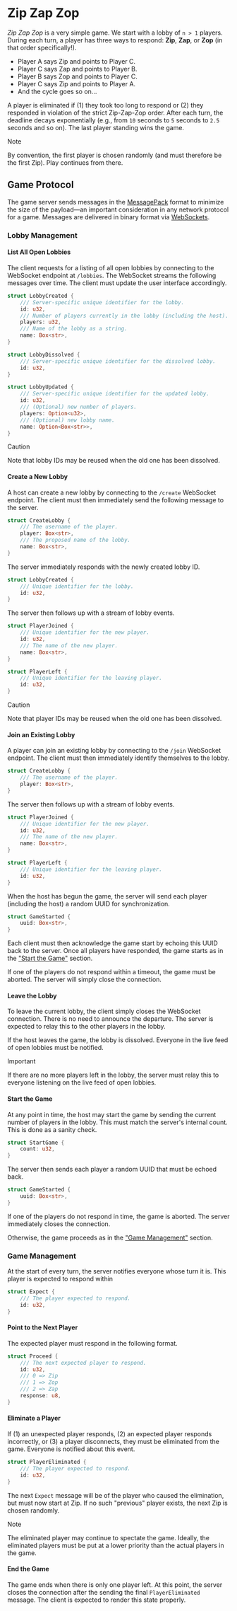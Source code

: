 # Zip Zap Zop

_Zip Zap Zop_ is a very simple game. We start with a lobby of `n > 1` players. During each turn, a player has three ways to respond: **Zip**, **Zap**, or **Zop** (in that order specifically!).

* Player A says Zip and points to Player C.
* Player C says Zap and points to Player B.
* Player B says Zop and points to Player C.
* Player C says Zip and points to Player A.
* And the cycle goes so on...

A player is eliminated if (1) they took too long to respond or (2) they responded in violation of the strict Zip-Zap-Zop order. After each turn, the deadline decays exponentially (e.g., from `10` seconds to `5` seconds to `2.5` seconds and so on). The last player standing wins the game.

> [!NOTE]
> By convention, the first player is chosen randomly (and must therefore be the first Zip). Play continues from there.

## Game Protocol

The game server sends messages in the [MessagePack] format to minimize the size of the payload—an important consideration in any network protocol for a game. Messages are delivered in binary format via [WebSockets].

[MessagePack]: https://msgpack.org/
[WebSockets]: https://developer.mozilla.org/en-US/docs/Web/API/WebSockets_API

### Lobby Management

#### List All Open Lobbies

The client requests for a listing of all open lobbies by connecting to the WebSocket endpoint at `/lobbies`. The WebSocket streams the following messages over time. The client must update the user interface accordingly.


```rust
struct LobbyCreated {
    /// Server-specific unique identifier for the lobby.
    id: u32,
    /// Number of players currently in the lobby (including the host).
    players: u32,
    /// Name of the lobby as a string.
    name: Box<str>,
}
```

```rust
struct LobbyDissolved {
    /// Server-specific unique identifier for the dissolved lobby.
    id: u32,
}
```

```rust
struct LobbyUpdated {
    /// Server-specific unique identifier for the updated lobby.
    id: u32,
    /// (Optional) new number of players.
    players: Option<u32>,
    /// (Optional) new lobby name.
    name: Option<Box<str>>,
}
```

> [!CAUTION]
> Note that lobby IDs may be reused when the old one has been dissolved.

#### Create a New Lobby

A host can create a new lobby by connecting to the `/create` WebSocket endpoint. The client must then immediately send the following message to the server.

```rust
struct CreateLobby {
    /// The username of the player.
    player: Box<str>,
    /// The proposed name of the lobby.
    name: Box<str>,
}
```

The server immediately responds with the newly created lobby ID.

```rust
struct LobbyCreated {
    /// Unique identifier for the lobby.
    id: u32,
}
```

The server then follows up with a stream of lobby events.

```rust
struct PlayerJoined {
    /// Unique identifier for the new player.
    id: u32,
    /// The name of the new player.
    name: Box<str>,
}
```

```rust
struct PlayerLeft {
    /// Unique identifier for the leaving player.
    id: u32,
}
```

> [!CAUTION]
> Note that player IDs may be reused when the old one has been dissolved.

#### Join an Existing Lobby

A player can join an existing lobby by connecting to the `/join` WebSocket endpoint. The client must then immediately identify themselves to the lobby.

```rust
struct CreateLobby {
    /// The username of the player.
    player: Box<str>,
}
```

The server then follows up with a stream of lobby events.

```rust
struct PlayerJoined {
    /// Unique identifier for the new player.
    id: u32,
    /// The name of the new player.
    name: Box<str>,
}
```

```rust
struct PlayerLeft {
    /// Unique identifier for the leaving player.
    id: u32,
}
```

When the host has begun the game, the server will send each player (including the host) a random UUID for synchronization.

```rust
struct GameStarted {
    uuid: Box<str>,
}
```

Each client must then acknowledge the game start by echoing this UUID back to the server. Once all players have responded, the game starts as in the ["Start the Game"](#start-the-game) section.

If one of the players do not respond within a timeout, the game must be aborted. The server will simply close the connection.

#### Leave the Lobby

To leave the current lobby, the client simply closes the WebSocket connection. There is no need to announce the departure. The server is expected to relay this to the other players in the lobby.

If the host leaves the game, the lobby is dissolved. Everyone in the live feed of open lobbies must be notified.

> [!IMPORTANT]
> If there are no more players left in the lobby, the server must relay this to everyone listening on the live feed of open lobbies.

#### Start the Game

At any point in time, the host may start the game by sending the current number of players in the lobby. This must match the server's internal count. This is done as a sanity check.

```rust
struct StartGame {
    count: u32,
}
```

The server then sends each player a random UUID that must be echoed back.

```rust
struct GameStarted {
    uuid: Box<str>,
}
```

If one of the players do not respond in time, the game is aborted. The server immediately closes the connection.

Otherwise, the game proceeds as in the ["Game Management"](#game-management) section.

### Game Management

At the start of every turn, the server notifies everyone whose turn it is. This player is expected to respond within

```rust
struct Expect {
    /// The player expected to respond.
    id: u32,
}
```


#### Point to the Next Player

The expected player must respond in the following format.

```rust
struct Proceed {
    /// The next expected player to respond.
    id: u32,
    /// 0 => Zip
    /// 1 => Zop
    /// 2 => Zap
    response: u8,
}
```

#### Eliminate a Player

If (1) an unexpected player responds, (2) an expected player responds incorrectly, or (3) a player disconnects, they must be eliminated from the game. Everyone is notified about this event.

```rust
struct PlayerEliminated {
    /// The player expected to respond.
    id: u32,
}
```

The next `Expect` message will be of the player who caused the elimination, but must now start at Zip. If no such "previous" player exists, the next Zip is chosen randomly.

> [!NOTE]
> The eliminated player may continue to spectate the game. Ideally, the eliminated players must be put at a lower priority than the actual players in the game.

#### End the Game

The game ends when there is only one player left. At this point, the server closes the connection after the sending the final `PlayerEliminated` message. The client is expected to render this state properly.
